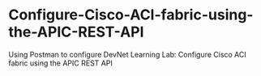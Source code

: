 # Configure-Cisco-ACI-fabric-using-the-APIC-REST-API
Using Postman to configure DevNet Learning Lab: Configure Cisco ACI fabric using the APIC REST API
